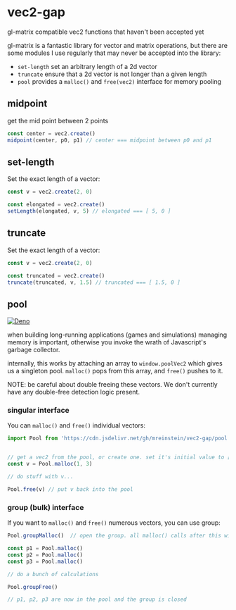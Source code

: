 # vec2-gap
gl-matrix compatible vec2 functions that haven't been accepted yet


gl-matrix is a fantastic library for vector and matrix operations, but there are some modules I use regularly
that may never be accepted into the library:

* `set-length` set an arbitrary length of a 2d vector
* `truncate` ensure that a 2d vector is not longer than a given length
* `pool` provides a `malloc()` and `free(vec2)` interface for memory pooling


## midpoint

get the mid point between 2 points

```javascript
const center = vec2.create()
midpoint(center, p0, p1) // center === midpoint between p0 and p1
```


## set-length

Set the exact length of a vector:

```javascript
const v = vec2.create(2, 0)

const elongated = vec2.create()
setLength(elongated, v, 5) // elongated === [ 5, 0 ]
```


## truncate

Set the exact length of a vector:

```javascript
const v = vec2.create(2, 0)

const truncated = vec2.create()
truncate(truncated, v, 1.5) // truncated === [ 1.5, 0 ]
```


## pool

[![Deno](https://github.com/mreinstein/vec2-gap/actions/workflows/deno.yml/badge.svg?branch=main)](https://github.com/mreinstein/vec2-gap/actions/workflows/deno.yml)

when building long-running applications (games and simulations) managing memory is important, otherwise you invoke the wrath of Javascript's garbage collector.

internally, this works by attaching an array to `window.poolVec2` which gives us a singleton pool.
`malloc()` pops from this array, and `free()` pushes to it.

NOTE: be careful about double freeing these vectors. We don't currently have any double-free detection logic present.


### singular interface

You can `malloc()` and `free()`  individual vectors:
```javascript
import Pool from 'https://cdn.jsdelivr.net/gh/mreinstein/vec2-gap/pool.js'


// get a vec2 from the pool, or create one. set it's initial value to [ 1, 3 ]
const v = Pool.malloc(1, 3)

// do stuff with v...

Pool.free(v) // put v back into the pool
```


### group (bulk) interface
If you want to `malloc()` and `free()` numerous vectors, you can use group:

```javascript
Pool.groupMalloc()  // open the group. all malloc() calls after this will be added to the group

const p1 = Pool.malloc()
const p2 = Pool.malloc()
const p3 = Pool.malloc()

// do a bunch of calculations

Pool.groupFree()

// p1, p2, p3 are now in the pool and the group is closed

```
